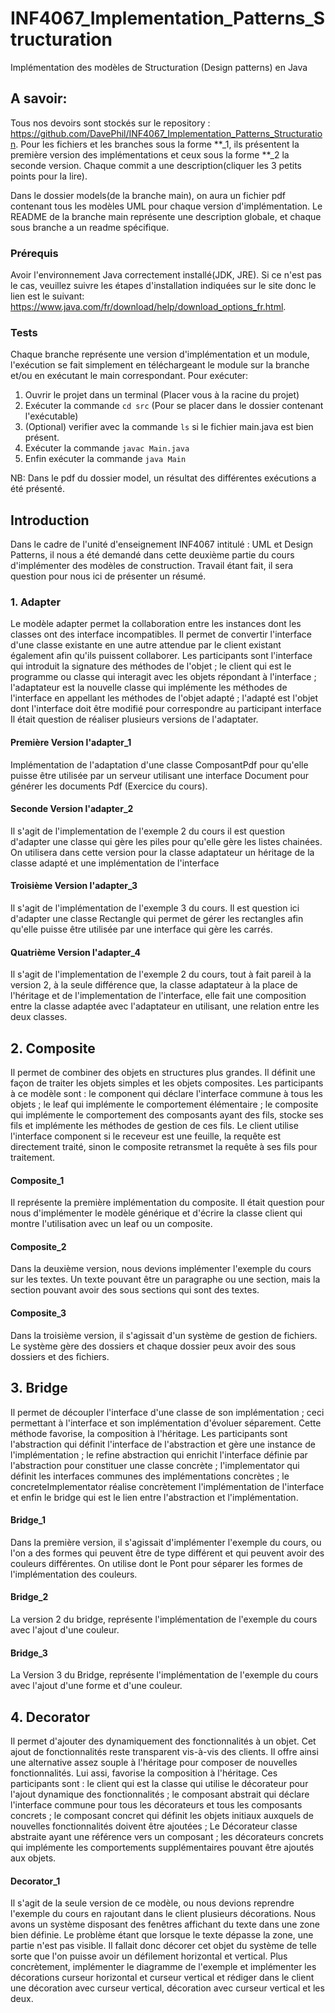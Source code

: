 # INF4067_Implementation_Patterns_Structuration
Implémentation des modèles de Structuration (Design patterns) en Java

## A savoir:
Tous nos devoirs sont stockés sur le repository : https://github.com/DavePhil/INF4067_Implementation_Patterns_Structuration.
Pour les fichiers et les branches sous la forme **_1, ils présentent la première version des implémentations et ceux
sous la forme **_2 la seconde version. Chaque commit a une description(cliquer les 3 petits points pour
la lire).

Dans le dossier models(de la branche main), on aura un fichier pdf contenant tous les modèles UML pour chaque
version d'implémentation.
Le README de la branche main représente une description globale, et chaque sous branche a un
readme spécifique.

### Prérequis
Avoir l'environnement Java correctement installé(JDK, JRE). Si ce n'est pas le cas, veuillez
suivre les étapes d'installation indiquées sur le site donc le lien est le suivant:
https://www.java.com/fr/download/help/download_options_fr.html.

### Tests
Chaque branche représente une version d'implémentation et un module, l'exécution se fait simplement en téléchargeant
le module sur la branche et/ou en exécutant le main correspondant.
Pour exécuter:

1. Ouvrir le projet dans un terminal (Placer vous à la racine du projet)
2. Exécuter la commande `cd src` (Pour se placer dans le dossier contenant l'exécutable)
3. (Optional) verifier avec la commande `ls` si le fichier main.java est bien présent.
4. Exécuter la commande `javac Main.java`
5. Enfin exécuter la commande `java Main`

NB: Dans le pdf du dossier model, un résultat des différentes exécutions a été présenté.

## Introduction
Dans le cadre de l'unité d'enseignement INF4067 intitulé : UML et Design Patterns, il nous a été
demandé dans cette deuxième partie du cours d'implémenter des modèles de construction. Travail étant fait,
il sera question pour nous ici de présenter un résumé.

### 1. Adapter
Le modèle adapter permet la collaboration entre les instances dont les classes ont des interface
incompatibles. Il permet de convertir l'interface d'une classe existante en une autre attendue par 
le client existant également afin qu'ils puissent collaborer. Les participants sont l'interface
qui introduit la signature des méthodes de l'objet ; le client qui est le programme ou classe
qui interagit avec les objets répondant à l'interface ; l'adaptateur est la nouvelle classe 
qui implémente les méthodes de l'interface en appellant les méthodes de l'objet adapté ; 
l'adapté est l'objet dont l'interface doit être modifié pour correspondre au participant interface
Il était question de réaliser plusieurs versions de l'adaptater. 
#### Première Version l'adapter_1
Implémentation de l'adaptation d'une classe ComposantPdf pour qu'elle puisse être utilisée
par un serveur utilisant une interface Document pour générer les documents Pdf (Exercice du cours).

#### Seconde Version l'adapter_2
Il s'agit de l'implementation de l'exemple 2 du cours il est question d'adapter une classe
qui gère les piles pour qu'elle gère les listes chainées. On utilisera dans cette version
pour la classe adaptateur un héritage de la classe adapté et une implémentation de l'interface

#### Troisième Version l'adapter_3
Il s'agit de l'implémentation de l'exemple 3 du cours. Il est question ici d'adapter une classe
Rectangle qui permet de gérer les rectangles afin qu'elle puisse être utilisée par une interface
qui gère les carrés.

#### Quatrième Version l'adapter_4
Il s'agit de l'implementation de l'exemple 2 du cours, tout à fait pareil à la version 2, à la 
seule différence que, la classe adaptateur à la place de l'héritage et de l'implementation de l'interface, elle fait une composition entre la classe adaptée avec l'adaptateur en utilisant, une 
relation entre les deux classes.

## 2. Composite
Il permet de combiner des objets en structures plus grandes. Il définit une façon de traiter 
les objets simples et les objets composites. Les participants à ce modèle sont : le component
qui déclare l'interface commune à tous les objets ; le leaf qui implémente le comportement 
élémentaire ; le composite qui implémente le comportement des composants ayant des fils, 
stocke ses fils et implémente les méthodes de gestion de ces fils. Le client utilise l'interface
component si le receveur est une feuille, la requête est directement traité, sinon le composite
retransmet la requête à ses fils pour traitement.

#### Composite_1
Il représente la première implémentation du composite. Il était question pour nous d'implémenter
le modèle générique et d'écrire la classe client qui montre l'utilisation avec un leaf ou un 
composite.

#### Composite_2
Dans la deuxième version, nous devions implémenter l'exemple du cours sur les textes. Un texte
pouvant être un paragraphe ou une section, mais la section pouvant avoir des sous sections qui 
sont des textes.
#### Composite_3
Dans la troisième version, il s'agissait d'un système de gestion de fichiers. Le système gère
des dossiers et chaque dossier peux avoir des sous dossiers et des fichiers.

## 3. Bridge
Il permet de découpler l'interface d'une classe de son implémentation ; ceci permettant à 
l'interface et son implémentation d'évoluer séparement. Cette méthode favorise, la 
composition à l'héritage. Les participants sont l'abstraction qui définit l'interface
de l'abstraction et gère une instance de l'implémentation ; le refine abstraction qui enrichit
l'interface définie par l'abstraction pour constituer une classe concrète ;
l'implementator qui définit les interfaces communes des implémentations concrètes 
; le concreteImplementator réalise concrètement l'implémentation de l'interface et enfin le 
bridge qui est le lien entre l'abstraction et l'implémentation.

#### Bridge_1
Dans la première version, il s'agissait d'implémenter l'exemple du cours, ou l'on a des formes
qui peuvent être de type différent et qui peuvent avoir des couleurs différentes.
On utilise dont le Pont pour séparer les formes de l'implémentation des couleurs.
#### Bridge_2
La version 2 du bridge, représente l'implémentation de l'exemple du cours avec l'ajout 
d'une couleur.

#### Bridge_3
La Version 3 du Bridge, représente l'implémentation de l'exemple du cours avec l'ajout 
d'une forme et d'une couleur.

## 4. Decorator
Il permet d'ajouter des dynamiquement des fonctionnalités à un objet. Cet ajout de 
fonctionnalités reste transparent vis-à-vis des clients. Il offre ainsi une alternative 
assez souple à l'héritage pour composer de nouvelles fonctionnalités. Lui assi, favorise
la composition à l'héritage. Ces participants sont : le client qui est la classe qui utilise
le décorateur pour l'ajout dynamique des fonctionnalités ; le composant abstrait qui déclare
l'interface commune pour tous les décorateurs et tous les composants concrets ; le composant 
concret qui définit les objets initiaux auxquels de nouvelles fonctionnalités doivent être
ajoutées ; Le Décorateur classe abstraite ayant une référence vers un composant ; les décorateurs
concrets qui implémente les comportements supplémentaires pouvant être ajoutés aux objets.

#### Decorator_1
Il s'agit de la seule version de ce modèle, ou nous devions reprendre l'exemple du cours 
en rajoutant dans le client plusieurs décorations. Nous avons un système disposant des 
fenêtres affichant du texte dans une zone bien définie. Le problème étant que lorsque le 
texte dépasse la zone, une partie n'est pas visible. Il fallait donc décorer cet objet du 
système de telle sorte que l'on puisse avoir un défilement horizontal et vertical. Plus 
concrètement, implémenter le diagramme de l'exemple et implémenter les décorations curseur
horizontal et curseur vertical et rédiger dans le client une décoration avec curseur vertical, 
décoration avec curseur vertical et les deux.


